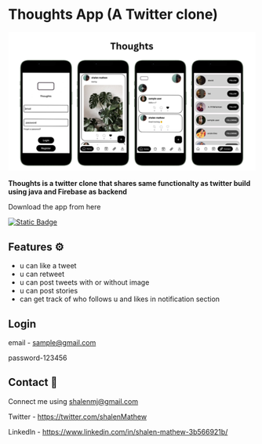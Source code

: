 # Thoughts App (A Twitter clone)

![App Screenshot](https://github.com/shalenMathew/Twitter-Clone-App/blob/master/Pics/banner.png)

**Thoughts is a twitter clone that shares same functionalty as twitter build using java and Firebase as backend**

Download the app from here 

[![Static Badge](https://img.shields.io/badge/Thoughts-APK-red?logo=android)](https://github.com/shalenMathew/Twitter-Clone-App/releases/tag/v1.0)


## Features ⚙️
- u can like a tweet
- u can retweet
- u can post tweets with or without image
- u can post stories
- can get track of who follows u and likes in notification section

## Login
email - sample@gmail.com

password-123456

## Contact 📧
Connect me using shalenmj@gmail.com

Twitter - https://twitter.com/shalenMathew

Linkedln - https://www.linkedin.com/in/shalen-mathew-3b566921b/






